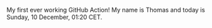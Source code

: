 My first ever working GitHub Action!
My name is Thomas and today is Sunday, 10 December, 01:20 CET. 
